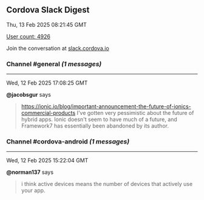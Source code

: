 ## Cordova Slack Digest
Thu, 13 Feb 2025 08:21:45 GMT

[User count: 4926](https://cordova.slack.com/)


Join the conversation at [slack.cordova.io](http://slack.cordova.io/)

### __Channel #general__ _(1 messages)_
---

Wed, 12 Feb 2025 17:08:25 GMT

__@jacobsgur__ says 
> <https://ionic.io/blog/important-announcement-the-future-of-ionics-commercial-products>
> I've gotten very pessimistic about the future of hybrid apps. Ionic doesn't seem to have much of a future, and Framework7 has essentially been abandoned by its author.
> 

### __Channel #cordova-android__ _(1 messages)_
---

Wed, 12 Feb 2025 15:22:04 GMT

__@norman137__ says 
> i think active devices means the number of devices that actively use your app.
> 
